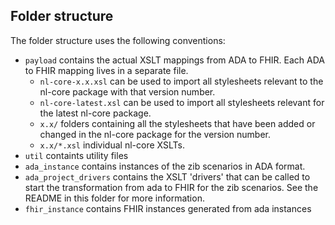 ## Folder structure

The folder structure uses the following conventions:

- `payload` contains the actual XSLT mappings from ADA to FHIR. Each ADA to FHIR mapping lives in a separate file.
  - `nl-core-x.x.xsl` can be used to import all stylesheets relevant to the nl-core package with that version number.
  - `nl-core-latest.xsl` can be used to import all stylesheets relevant for the latest nl-core package.
  - `x.x/` folders containing all the stylesheets that have been added or changed in the nl-core package for the version number.
  - `x.x/*.xsl` individual nl-core XSLTs.
- `util` containts utility files
- `ada_instance` contains instances of the zib scenarios in ADA format.
- `ada_project_drivers` contains the XSLT 'drivers' that can be called to start the transformation from ada to FHIR for the zib scenarios. See the README in this folder for more information.
- `fhir_instance` contains FHIR instances generated from ada instances
